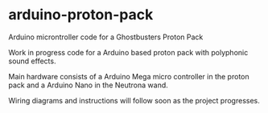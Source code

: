 # arduino-proton-pack
Arduino microntroller code for a Ghostbusters Proton Pack

Work in progress code for a Arduino based proton pack with polyphonic sound effects.

Main hardware consists of a Arduino Mega micro controller in the proton pack and a Arduino Nano in the Neutrona wand.

Wiring diagrams and instructions will follow soon as the project progresses.
